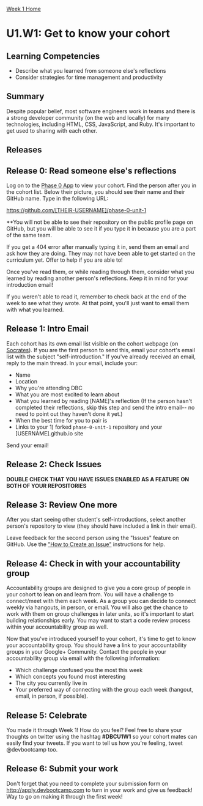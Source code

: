 [Week 1 Home](./)

# U1.W1: Get to know your cohort

## Learning Competencies
- Describe what you learned from someone else's reflections
- Consider strategies for time management and productivity

## Summary

Despite popular belief, most software engineers work in teams and there is a strong developer community (on the web and locally) for many technologies, including HTML, CSS, JavaScript, and Ruby. It's important to get used to sharing with each other.

## Releases

## Release 0: Read someone else's reflections

Log on to the [Phase 0 App](https://phase0.devbootcamp.com/cohort) to view your cohort. Find the person after you in the cohort list. Below their picture, you should see their name and their GitHub name. Type in the following URL:

https://github.com/[THEIR-USERNAME]/phase-0-unit-1

**You will not be able to see their repository on the public profile page on GitHub, but you will be able to see it if you type it in because you are a part of the same team. 

If you get a 404 error after manually typing it in, send them an email and ask how they are doing. They may not have been able to get started on the curriculum yet. Offer to help if you are able to! 

Once you've read them, or while reading through them, consider what you learned by reading another person's reflections. Keep it in mind for your introduction email!

If you weren't able to read it, remember to check back at the end of the week to see what they wrote. At that point, you'll just want to email them with what you learned. 

## Release 1: Intro Email

Each cohort has its own email list visible on the cohort webpage (on [Socrates](https://socrates.devbootcamp.com)). If you are the first person to send this, email your cohort's email list with the subject "self-introduction." If you've already received an email, reply to the main thread. In your email, include your:

- Name
- Location
- Why you're attending DBC
- What you are most excited to learn about
- What you learned by reading [NAME]'s reflection (If the person hasn't completed their reflections, skip this step and send the intro email-- no need to point out they haven't done it yet.)
- When the best time for you to pair is
- Links to your 1) forked `phase-0-unit-1` repository and your [USERNAME].github.io site

Send your email!

## Release 2: Check Issues
**DOUBLE CHECK THAT YOU HAVE ISSUES ENABLED AS A FEATURE ON BOTH OF YOUR REPOSITORIES**

## Release 3: Review One more
After you start seeing other student's self-introductions, select another person's repository to view (they should have included a link in their email).

Leave feedback for the second person using the "Issues" feature on GitHub. Use the ["How to Create an Issue"](https://github.com/Devbootcamp/phase-0-handbook/blob/master/coding-references/review.md) instructions for help.

## Release 4: Check in with your accountability group

Accountability groups are designed to give you a core group of people in your cohort to lean on and learn from. You will have a challenge to connect/meet with them each week. As a group you can decide to connect weekly via hangouts, in person, or email. You will also get the chance to work with them on group challenges in later units, so it's important to start building relationships early. You may want to start a code review process within your accountability group as well.

Now that you've introduced yourself to your cohort, it's time to get to know your accountability group. You should have a link to your accountability groups in your Google+ Community. Contact the people in your accountability group via email with the following information:

- Which challenge confused you the most this week
- Which concepts you found most interesting
- The city you currently live in
- Your preferred way of connecting with the group each week (hangout, email, in person, if possible).

## Release 5: Celebrate
You made it through Week 1! How do you feel? Feel free to share your thoughts on twitter using the hashtag **#DBCU1W1** so your cohort mates can easily find your tweets. If you want to tell us how you're feeling, tweet @devbootcamp too.

## Release 6: Submit your work
Don't forget that you need to complete your submission form on <http://apply.devbootcamp.com> to turn in your work and give us feedback! Way to go on making it through the first week!

